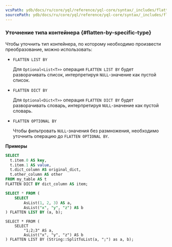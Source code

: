 ```yaml
---
vcsPath: ydb/docs/ru/core/yql/reference/yql-core/syntax/_includes/flatten/flatten_type_by.md
sourcePath: ydb/docs/ru/core/yql/reference/yql-core/syntax/_includes/flatten/flatten_type_by.md
---
```

### Уточнение типа контейнера {#flatten-by-specific-type}

Чтобы уточнить тип контейнера, по которому необходимо произвести преобразование, можно использовать:

* `FLATTEN LIST BY`

   Для `Optional<List<T>>` операция `FLATTEN LIST BY` будет разворачивать список, интерпретируя `NULL`-значение как пустой список.
* `FLATTEN DICT BY`

   Для `Optional<Dict<T>>` операция `FLATTEN DICT BY` будет разворачивать словарь, интерпретируя `NULL`-значение как пустой словарь.
* `FLATTEN OPTIONAL BY`

   Чтобы фильтровать `NULL`-значения без размножения, необходимо уточнить операцию до `FLATTEN OPTIONAL BY`.

**Примеры**

```sql
SELECT
  t.item.0 AS key,
  t.item.1 AS value,
  t.dict_column AS original_dict,
  t.other_column AS other
FROM my_table AS t
FLATTEN DICT BY dict_column AS item;
```

```sql
SELECT * FROM (
    SELECT
        AsList(1, 2, 3) AS a,
        AsList("x", "y", "z") AS b
) FLATTEN LIST BY (a, b);
```

``` yql
SELECT * FROM (
    SELECT
        "1;2;3" AS a,
        AsList("x", "y", "z") AS b
) FLATTEN LIST BY (String::SplitToList(a, ";") as a, b);
```